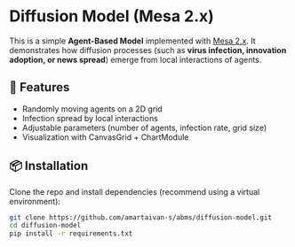 # Diffusion Model (Mesa 2.x)

This is a simple **Agent-Based Model** implemented with [Mesa 2.x](https://mesa.readthedocs.io/).
It demonstrates how diffusion processes (such as **virus infection, innovation adoption, or news spread**) 
emerge from local interactions of agents.

## 🚀 Features
- Randomly moving agents on a 2D grid
- Infection spread by local interactions
- Adjustable parameters (number of agents, infection rate, grid size)
- Visualization with CanvasGrid + ChartModule

## 📦 Installation
Clone the repo and install dependencies (recommend using a virtual environment):

```bash
git clone https://github.com/amartaivan-s/abms/diffusion-model.git
cd diffusion-model
pip install -r requirements.txt
